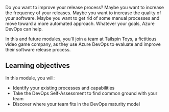 Do you want to improve your release process? Maybe you want to increase the frequency of your releases. Maybe you want to increase the quality of your software. Maybe you want to get rid of some manual processes and move toward a more automated approach. Whatever your goals, Azure DevOps can help.

In this and future modules, you'll join a team at Tailspin Toys, a fictitious video game company, as they use Azure DevOps to evaluate and improve their software release process.

## Learning objectives

In this module, you will:

- Identify your existing processes and capabilities
- Take the DevOps Self-Assessment to find common ground with your team
- Discover where your team fits in the DevOps maturity model